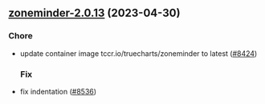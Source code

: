 

## [zoneminder-2.0.13](https://github.com/succelle/charts/compare/zoneminder-2.0.12...zoneminder-2.0.13) (2023-04-30)

### Chore

- update container image tccr.io/truecharts/zoneminder to latest ([#8424](https://github.com/succelle/charts/issues/8424))
  
  ### Fix

- fix indentation ([#8536](https://github.com/succelle/charts/issues/8536))
  
  